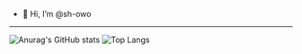 - 👋 Hi, I’m @sh-owo

---
![Anurag's GitHub stats](https://github-readme-stats.vercel.app/api?username=sh-owo&show_icons=true&theme=dracula)
![Top Langs](https://github-readme-stats.vercel.app/api/top-langs/?username=sh-owo&layout=compact&theme=dracula)
